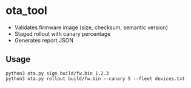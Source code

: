 # ota_tool
- Validates firmware image (size, checksum, semantic version)
- Staged rollout with canary percentage
- Generates report JSON

## Usage
```
python3 ota.py sign build/fw.bin 1.2.3
python3 ota.py rollout build/fw.bin --canary 5 --fleet devices.txt
```
